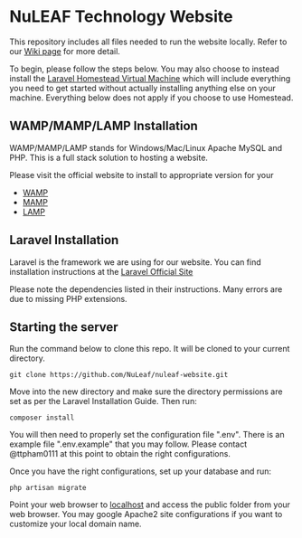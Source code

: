 # NuLEAF Technology Website
This repository includes all files needed to run the website locally. Refer to our [Wiki page](https://github.com/NuLeaf/nuleaf-website/wiki) for more detail.

To begin, please follow the steps below. You may also choose to instead install the [Laravel Homestead Virtual Machine](https://laravel.com/docs/5.2/homestead) which will include everything you need to get started without actually installing anything else on your machine. Everything below does not apply if you choose to use Homestead.


## WAMP/MAMP/LAMP Installation
WAMP/MAMP/LAMP stands for Windows/Mac/Linux Apache MySQL and PHP. This is a full stack solution to hosting a website.

Please visit the official website to install to appropriate version for your 
- [WAMP](http://www.wampserver.com/en/)
- [MAMP](https://www.mamp.info/en/)
- [LAMP](https://help.ubuntu.com/community/ApacheMySQLPHP)


## Laravel Installation
Laravel is the framework we are using for our website. You can find installation instructions at the [Laravel Official Site](https://laravel.com/docs/5.2/installation)

Please note the dependencies listed in their instructions. Many errors are due to missing PHP extensions.


## Starting the server
Run the command below to clone this repo. It will be cloned to your current directory.
```
git clone https://github.com/NuLeaf/nuleaf-website.git
```

Move into the new directory and make sure the directory permissions are set as per the Laravel Installation Guide. Then run:
```
composer install
```

You will then need to properly set the configuration file ".env". There is an example file ".env.example" that you may follow. Please contact @ttpham0111 at this point to obtain the right configurations.

Once you have the right configurations, set up your database and run:
```
php artisan migrate
```

Point your web browser to [localhost](localhost) and access the public folder from your web browser. You may google Apache2 site configurations if you want to customize your local domain name.
